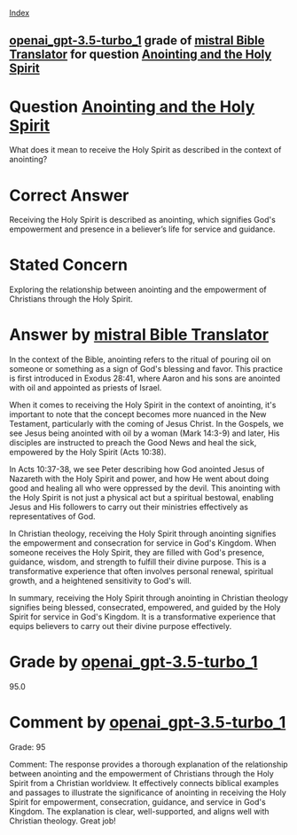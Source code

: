 
[Index](../../../../index.md)
## [openai_gpt-3.5-turbo_1](../../../grading_models/openai_gpt-3.5-turbo_1.md) grade of [mistral Bible Translator](../../../answering_models/mistral_Bible_Translator.md) for question [Anointing and the Holy Spirit](../../../questions/Anointing_and_the_Holy_Spirit.md)

# Question [Anointing and the Holy Spirit](../../../questions/Anointing_and_the_Holy_Spirit.md)
What does it mean to receive the Holy Spirit as described in the context of anointing?

# Correct Answer
Receiving the Holy Spirit is described as anointing, which signifies God's empowerment and presence in a believer’s life for service and guidance.

# Stated Concern
Exploring the relationship between anointing and the empowerment of Christians through the Holy Spirit.

# Answer by [mistral Bible Translator](../../../answering_models/mistral_Bible_Translator.md)
 In the context of the Bible, anointing refers to the ritual of pouring oil on someone or something as a sign of God's blessing and favor. This practice is first introduced in Exodus 28:41, where Aaron and his sons are anointed with oil and appointed as priests of Israel.

When it comes to receiving the Holy Spirit in the context of anointing, it's important to note that the concept becomes more nuanced in the New Testament, particularly with the coming of Jesus Christ. In the Gospels, we see Jesus being anointed with oil by a woman (Mark 14:3-9) and later, His disciples are instructed to preach the Good News and heal the sick, empowered by the Holy Spirit (Acts 10:38).

In Acts 10:37-38, we see Peter describing how God anointed Jesus of Nazareth with the Holy Spirit and power, and how He went about doing good and healing all who were oppressed by the devil. This anointing with the Holy Spirit is not just a physical act but a spiritual bestowal, enabling Jesus and His followers to carry out their ministries effectively as representatives of God.

In Christian theology, receiving the Holy Spirit through anointing signifies the empowerment and consecration for service in God's Kingdom. When someone receives the Holy Spirit, they are filled with God's presence, guidance, wisdom, and strength to fulfill their divine purpose. This is a transformative experience that often involves personal renewal, spiritual growth, and a heightened sensitivity to God's will.

In summary, receiving the Holy Spirit through anointing in Christian theology signifies being blessed, consecrated, empowered, and guided by the Holy Spirit for service in God's Kingdom. It is a transformative experience that equips believers to carry out their divine purpose effectively.

# Grade by [openai_gpt-3.5-turbo_1](../../../grading_models/openai_gpt-3.5-turbo_1.md)
95.0

# Comment by [openai_gpt-3.5-turbo_1](../../../grading_models/openai_gpt-3.5-turbo_1.md)
Grade: 95

Comment: The response provides a thorough explanation of the relationship between anointing and the empowerment of Christians through the Holy Spirit from a Christian worldview. It effectively connects biblical examples and passages to illustrate the significance of anointing in receiving the Holy Spirit for empowerment, consecration, guidance, and service in God's Kingdom. The explanation is clear, well-supported, and aligns well with Christian theology. Great job!
